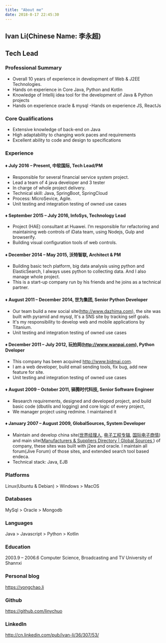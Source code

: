 ```yaml
---
title: "About me"
date: 2018-8-17 22:45:30
---
```


## Ivan Li(Chinese Name: 李永超)
## Tech Lead

### Professional Summary
- Overall 10 years of experience in development of Web & J2EE Technologies.
- Hands on experience in Core Java, Python and Kotlin
- Knowledge of Intellij idea tool for the development of Java & Python projects
- Hands on experience oracle & mysql
-Hands on experience JS, ReactJs

### Core Qualifications
- Extensive knowledge of back-end on Java
- High adaptability to changing work paces and requirements
- Excellent ability to code and design to specifications

### Experience
#### &diams; July 2016 – Present, 中软国际, Tech Lead/PM
- Responsible for several financial service system project.
- Lead a team of 4 java developer and 3 tester
- In charge of whole project delivery.
- Technical skill: Java, SpringBoot, SpringCloud
- Process: MicroSevice, Agile.
- Unit testing and integration testing of owned use cases

#### &diams; September 2015 – July 2016, InfoSys, Technology Lead
- Project (HAE) consultant at Huawei. I’m responsible for refactoring and maintaining web controls of iData team, using Nodejs, Gulp and browserify.
- Building visual configuration tools of web controls.

#### &diams; December 2014 – May 2015,  沃特智联, Architect & PM
- Building basic tech platform, big data analysis using python and ElasticSearch, I always uses python to collecting data. And I also manage whole project.
- This is a start-up company run by his friends and he joins as a technical partner.

#### &diams; August 2011 – December 2014, 世为集团, Senior Python Developer
- Our team build a new social site(http://www.dazhima.com), the site was built with pyramid and mysql, It's a SNS site by tracking self goals.
- It's my responsibility to develop web and mobile applications by Titanium.
- Unit testing and integration testing of owned use cases

#### &diams; December 2011 – July 2012, 玩拍网(http://www.wanpai.com), Python Dveloper
- This company has been acquired http://www.bidmai.com.
- I am a web developer, build email sending tools, fix bug, add new feature for site.
- Unit testing and integration testing of owned use cases

#### &diams; August 2009 – October 2011, 驿腾时代科技, Senior Software Engineer
- Research requirements, designed and developed project, and build basic code (dbutils and logging) and core logic of every project,
- We manager project using redmine. I maintained it

#### &diams; January 2007 – August 2009, GlobalSources,  System Developer
- Maintain and develop china site([世界经理人](http://www.ceconline.com), [电子工程专辑](http://www.eet-china.com), [国际电子商情](http://www.esmchina.com)) and main site([Manufacturers &amp; Suppliers Directory | Global Sources ](http://www.globalsources.com)) of company, these sites was built with j2ee and oracle. I maintain all forum(Jive Forum) of those sites, and extended search tool based endeca.
- Technical stack: Java, EJB

### Platforms
Linux(Ubuntu & Debian) > Windows > MacOS

### Databases
MySql > Oracle > Mongodb

### Languages
Java > Javascript  > Python  > Kotlin

### Education
2003.9    –  2006.6    Computer Science, Broadcasting and TV University of Shannxi

### Personal blog
https://yongchao.li

### Github
https://github.com/linychuo

### LinkedIn
http://cn.linkedin.com/pub/ivan-li/36/307/53/

